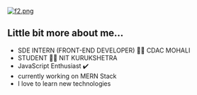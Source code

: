 [![f2.png](https://i.postimg.cc/hvcFG2MF/f2.png)](https://postimg.cc/dkHNHmzn)

## Little bit more about me...

 * SDE INTERN (FRONT-END DEVELOPER) :man_technologist:   CDAC MOHALI
 * STUDENT :man_student:  NIT KURUKSHETRA
 * JavaScript Enthusiast :heavy_check_mark:
* currently working on MERN Stack
* I love to learn new technologies
